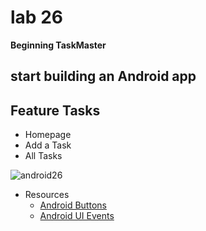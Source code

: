# lab 26
**Beginning TaskMaster**
## start building an Android app
## Feature Tasks
- Homepage
- Add a Task
- All Tasks


![android26](https://user-images.githubusercontent.com/80682261/128662734-4aa07087-4539-4203-8576-4efa3e3c0061.PNG)

- Resources
  - [Android Buttons](https://developer.android.com/guide/topics/ui/controls/button.html)
  - [Android UI Events](https://developer.android.com/guide/topics/ui/ui-events.html)
